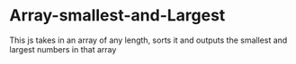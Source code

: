 ﻿# Array-smallest-and-Largest
This js takes in an array of any length, sorts it and outputs the smallest and largest numbers in that array
